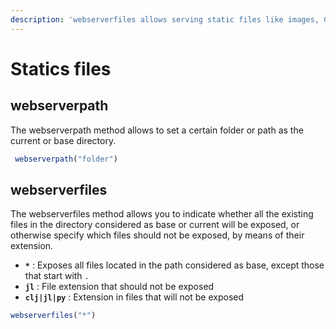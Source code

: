 ```yaml
---
description: 'webserverfiles allows serving static files like images, CSS, and JavaScript.'
---
```


# Statics files

## webserverpath

The webserverpath method allows to set a certain folder or path as the current or base directory.

```julia
 webserverpath("folder") 
```

## webserverfiles

The webserverfiles method allows you to indicate whether all the existing files in the directory considered as base or current will be exposed, or otherwise specify which files should not be exposed, by means of their extension.

* **`*`** : Exposes all files located in the path considered as base, except those that start with `.`
*  **`jl`**  : File extension that should not be exposed
*  **`clj|jl|py`** : Extension in files that will not be exposed

```julia
webserverfiles("*")
```



